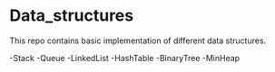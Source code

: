 # Data_structures


This repo contains basic implementation of different data structures.

-Stack
-Queue
-LinkedList
-HashTable
-BinaryTree
-MinHeap
